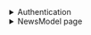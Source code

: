 <details>
<summary>Authentication</summary>

* [ ] AutoDelete on Expiration.
* [ ] AutoDelete on Error.
* [ ] Storage in Cookie

</details>

<details>
<summary>NewsModel page</summary>

* [x] Add new news
  * [x] Create logic
  * [x] POST to API
  * [x] Check everything is correct
  * [x] Handle server errors
  * [x] Popups with api call response
* [ ] Modify news
  * [ ] Create all logic
  * [ ] PUT to API
  * [ ] Check everything is correct
  * [ ] Handle server errors
* [ ] Delete news
  * [x] Delete by ID
  * [ ] Search by URL and Delete by ID
  * [x] DELETE to API
  * [ ] Check everything is correct
  * [ ] Handle server errors
* [ ] Retrieve news
  * [ ] Create all logic
  * [ ] GET to API
  * [ ] Check everything is correct
  * [ ] Handle server errors

</details>
